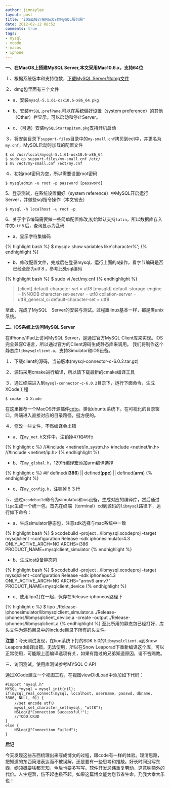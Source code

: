 ```yaml
---
author: jimneylee
layout: post
title: "iOS直接连接MacOS的MySQL服务器"
date: 2012-02-12 08:52
comments: true
tags:
- mysql
- xcode
- macos
- iphone
---
```


**一、在MacOS上搭建MySQL Server,本文采用Mac10.6.x，支持64位**

１、根据系统版本和支持位数，[下载MySQL Server的dmg文件](http://dev.mysql.com/doc/refman/5.1/en/macosx-installation.html)

２、dmg包里面有三个文件

* a、安装`mysql-5.1.61-osx10.6-x86_64.pkg`

* b、安装`MYSQL.prefPane`,可以在系统偏好设置（system preference）的其他（Other）栏显示。可以启动和停止Server。

* c、（可选）安装`MySQLStartupItem.pkg`支持开机启动

３、将安装目录下`support-files`目录中的`my-small.cnf`拷贝到ect中，并更名为`my.cnf`，MySQL启动时加载的配置文件

	$ cd /usr/local/mysql-5.1.61-osx10.6-x86_64
	$ sudo cp support-files/my-small.cnf /etc/
	$ mv /ect/my-small.cnf /ect/my.cnf

４、初始root密码为空，所以需要设置root密码

	$ mysqladmin -u root -p password [password]

5、登录测试，在系统设置偏好（system reference）中MySQL开启运行Server，并做些sql指令操作（本文省去）

	$ mysql -h localhost -u root -p

6、关于字节编码需要做一些简单配置修改,初始默认支持`latin`，所以数据库存入中文`utf８`后，查询显示为乱码

* a、显示字符集编码

{% highlight bash %}
$ mysql> show variables like'character%';
{% endhighlight %}

* b、修改配置文件，完成后在登录mysql，运行上面的a操作，看字节编码是否已经全部为utf８，参考此处sql编码

{% highlight bash %}
$ sudo vi /ect/my.cnf
{% endhighlight %}
>[client]
>default-character-set = utf8
>[mysqld]
>default-storage-engine = INNODB
>character-set-server = utf8
>collation-server = utf8_general_ci
>default-character-set = utf8

至此，完成了MySQL　Server的安装与测试。过程跟linux基本一样，都是类unix系统。

**二、iOS系统上访问MySQL Server**

在iPhone/iPad上访问MySQL Server，是通过官方MySQL Client库来实现。iOS完全兼容C语言，所以通过官方的Client源码生成静态库来调用。
我们将制作这个静态库`libmysqlclient.a`，支持Simulator和iOS设备。

１、下载client的源码，当前版本(mysql-connector-c-6.0.2.tar.gz)

２、源码采用cmake进行编译，所以请下载最新的cmake编译工具

３、通过终端进入到`mysql-connector-c-6.0.2`目录下，运行下面命令，生成XCode工程

	$ cmake -G Xcode
在这里推荐一个MacOS开源插件[cdto](https://github.com/jbtule/cdto)。类似ubuntu系统下，在可视化的目录窗口，终端进入直接对应的目录路径，挺方便的。

４、修改一些文件，不然编译会出错

* a、在`my_net.h`文件中，注销掉47和49行

{% highlight c %}
//#include <netinet/in_systm.h>
#include <netinet/in.h>
//#include <netinet/ip.h>
{% endhighlight %}

* b、在`my_global.h`，129行编译宏添加arm编译选择

{% highlight c %}
#if defined(__i386__) || defined(__ppc__) || defined(__arm__)
{% endhighlight %}

* c、在`my_config.h`，注销掉６３行

５、通过`xcodebuild`命令为simulator和ios设备，生成对应的编译库，然后通过`lipo`生成一个统一包。首先在终端（terminal）cd到源码的`libmysql`路径下，运行如下命令：

* a、生成simulator静态包，注意sdk选择与mac系统中一致

{% highlight bash %}
$ xcodebuild -project ../libmysql.xcodeproj -target mysqlclient -configuration Release -sdk iphonesimulator4.3 ONLY_ACTIVE_ARCH=NO ARCHS=i386 PRODUCT_NAME=mysqlclient_simulator
{% endhighlight %}

* b、生成ios设备静态包

{% highlight bash %}
$ xcodebuild -project ../libmysql.xcodeproj -target mysqlclient -configuration Release -sdk iphoneos4.3 ONLY_ACTIVE_ARCH=NO ARCHS="armv6 armv7" PRODUCT_NAME=mysqlclient_device
{% endhighlight %}

* c、使用lipo打在一起，保存在Release-iphoneos路径下

{% highlight c %}
	$ lipo ./Release-iphonesimulator/libmysqlclient_simulator.a ./Release-iphoneos/libmysqlclient_device.a -create -output ./Release-iphoneos/libmysqlclient.a
{% endhighlight %}
至此所用的静态包已经打好，库头文件为源码目录中的include目录下所有的头文件。

**注意**：今天测试发现，在lion系统下打的SDK 5.0的`libmysqlclient.a`到Snow Leaporad编译出错，无法使用，所以在Snow Leaporad下重新编译这个库，可以正常使用，可能跟上面编译选项有关，如果有路过的兄弟知道原因，请不吝赐教。

三、访问测试，使用库测试参考MYSQL C API

通过XCode建立一个视图工程，在视图viewDidLoad中添加如下代码：

	#import "mysql.h"
	MYSQL *mysql = mysql_init(nil);
	if(mysql_real_connect(mysql, localhost, username, passwd, dbname, 3306, NULL, 0)) {
	    //set encode utf８
	    mysql_set_character_set(mysql, "utf8");
	    NSLog(@"Connection Successful!");
	    //TODO:CRUD
	}
	else {
	    NSLog(@"Connection Failed");
	}

**后记**

今天发现这些东西梳理出来写成博文的过程，跟code有一样的体验。理清思路，把知道的东西简洁表达而不被误解，还是要有一些思考和推敲。好长时间没写东西，纲领概要啥都无知，今后也要多写写。软件开发忌讳重复劳动，这意味额外的代价。人生短暂，伤不起也损不起。如果这篇博文能为您节省生命，乃我大幸大乐也！
